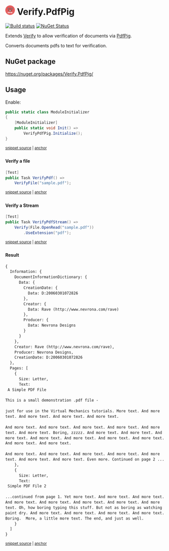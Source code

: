 # <img src="/src/icon.png" height="30px"> Verify.PdfPig

[![Build status](https://ci.appveyor.com/api/projects/status/c2h902l25lpel78q?svg=true)](https://ci.appveyor.com/project/SimonCropp/Verify-PdfPig)
[![NuGet Status](https://img.shields.io/nuget/v/Verify.PdfPig.svg)](https://www.nuget.org/packages/Verify.PdfPig/)

Extends [Verify](https://github.com/VerifyTests/Verify) to allow verification of documents via [PdfPig](https://github.com/UglyToad/PdfPig).

Converts documents pdfs to text for verification.


## NuGet package

https://nuget.org/packages/Verify.PdfPig/


## Usage

Enable:

<!-- snippet: ModuleInitializer.cs -->
<a id='snippet-ModuleInitializer.cs'></a>
```cs
public static class ModuleInitializer
{
    [ModuleInitializer]
    public static void Init() =>
        VerifyPdfPig.Initialize();
}
```
<sup><a href='/src/Tests/ModuleInitializer.cs#L1-L6' title='Snippet source file'>snippet source</a> | <a href='#snippet-ModuleInitializer.cs' title='Start of snippet'>anchor</a></sup>
<!-- endSnippet -->


#### Verify a file

<!-- snippet: VerifyPdf -->
<a id='snippet-verifypdf'></a>
```cs
[Test]
public Task VerifyPdf() =>
    VerifyFile("sample.pdf");
```
<sup><a href='/src/Tests/Samples.cs#L4-L10' title='Snippet source file'>snippet source</a> | <a href='#snippet-verifypdf' title='Start of snippet'>anchor</a></sup>
<!-- endSnippet -->


#### Verify a Stream

<!-- snippet: VerifyPdfStream -->
<a id='snippet-verifypdfstream'></a>
```cs
[Test]
public Task VerifyPdfStream() =>
    Verify(File.OpenRead("sample.pdf"))
        .UseExtension("pdf");
```
<sup><a href='/src/Tests/Samples.cs#L12-L19' title='Snippet source file'>snippet source</a> | <a href='#snippet-verifypdfstream' title='Start of snippet'>anchor</a></sup>
<!-- endSnippet -->


#### Result

<!-- snippet: Samples.VerifyPdf.verified.txt -->
<a id='snippet-Samples.VerifyPdf.verified.txt'></a>
```txt
{
  Information: {
    DocumentInformationDictionary: {
      Data: {
        CreationDate: {
          Data: D:20060301072826
        },
        Creator: {
          Data: Rave (http://www.nevrona.com/rave)
        },
        Producer: {
          Data: Nevrona Designs
        }
      }
    },
    Creator: Rave (http://www.nevrona.com/rave),
    Producer: Nevrona Designs,
    CreationDate: D:20060301072826
  },
  Pages: [
    {
      Size: Letter,
      Text:
 A Simple PDF File 

This is a small demonstration .pdf file - 

just for use in the Virtual Mechanics tutorials. More text. And more 
text. And more text. And more text. And more text. 

And more text. And more text. And more text. And more text. And more 
text. And more text. Boring, zzzzz. And more text. And more text. And 
more text. And more text. And more text. And more text. And more text. 
And more text. And more text. 

And more text. And more text. And more text. And more text. And more 
text. And more text. And more text. Even more. Continued on page 2 ...
    },
    {
      Size: Letter,
      Text:
 Simple PDF File 2 

...continued from page 1. Yet more text. And more text. And more text. 
And more text. And more text. And more text. And more text. And more 
text. Oh, how boring typing this stuff. But not as boring as watching 
paint dry. And more text. And more text. And more text. And more text. 
Boring.  More, a little more text. The end, and just as well. 
    }
  ]
}
```
<sup><a href='/src/Tests/Samples.VerifyPdf.verified.txt#L1-L51' title='Snippet source file'>snippet source</a> | <a href='#snippet-Samples.VerifyPdf.verified.txt' title='Start of snippet'>anchor</a></sup>
<!-- endSnippet -->
